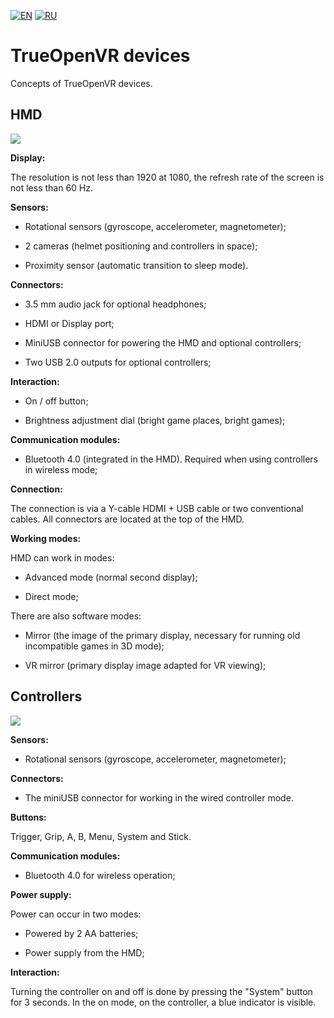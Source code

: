 [![EN](https://user-images.githubusercontent.com/9499881/33184537-7be87e86-d096-11e7-89bb-f3286f752bc6.png)](https://github.com/TrueOpenVR/TrueOpenVR-Devices/blob/master/README.md) 
[![RU](https://user-images.githubusercontent.com/9499881/27683795-5b0fbac6-5cd8-11e7-929c-057833e01fb1.png)](https://github.com/TrueOpenVR/TrueOpenVR-Devices/blob/master/README.RU.md) 
# TrueOpenVR devices
Concepts of TrueOpenVR devices.
## HMD
![](https://user-images.githubusercontent.com/9499881/45110633-e1976f00-b153-11e8-9096-d7a105cda7fa.png)

**Display:**

The resolution is not less than 1920 at 1080, the refresh rate of the screen is not less than 60 Hz.




**Sensors:**

- Rotational sensors (gyroscope, accelerometer, magnetometer);

- 2 cameras (helmet positioning and controllers in space);

- Proximity sensor (automatic transition to sleep mode).




**Connectors:**

- 3.5 mm audio jack for optional headphones;

- HDMI or Display port;

- MiniUSB connector for powering the HMD and optional controllers;

- Two USB 2.0 outputs for optional controllers;




**Interaction:**

- On / off button;

- Brightness adjustment dial (bright game places, bright games);




**Communication modules:**

- Bluetooth 4.0 (integrated in the HMD). Required when using controllers in wireless mode;




**Connection:**

The connection is via a Y-cable HDMI + USB cable or two conventional cables. All connectors are located at the top of the HMD.





**Working modes:**

HMD can work in modes:

- Advanced mode (normal second display);

- Direct mode;

There are also software modes:

- Mirror (the image of the primary display, necessary for running old incompatible games in 3D mode);

- VR mirror (primary display image adapted for VR viewing);



## Controllers
![](https://user-images.githubusercontent.com/9499881/45111900-3688b480-b157-11e8-82b2-e46331f79e03.png)


**Sensors:**

- Rotational sensors (gyroscope, accelerometer, magnetometer);




**Connectors:**

- The miniUSB connector for working in the wired controller mode.




**Buttons:**

Trigger, Grip, A, B, Menu, System and Stick.




**Communication modules:**

- Bluetooth 4.0 for wireless operation;




**Power supply:**

Power can occur in two modes:

- Powered by 2 AA batteries;

- Power supply from the HMD;




**Interaction:**

Turning the controller on and off is done by pressing the "System" button for 3 seconds. In the on mode, on the controller, a blue indicator is visible.